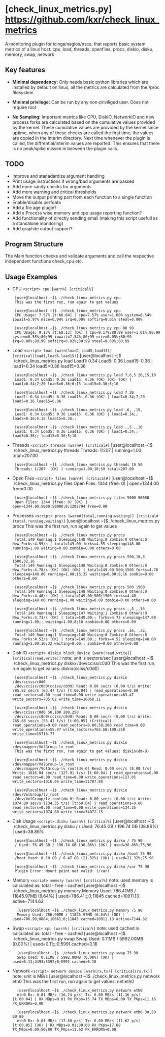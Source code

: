 # [check_linux_metrics.py] https://github.com/kxr/check_linux_metrics
A monitoring plugin for icinga/nagios/nsca, that reports basic system metrics of a linux host: cpu, load, threads, openfiles, procs, diskio, disku, memory, swap, network

## Key features

 - **Minimal dependency:** Only needs basic python libraries which are installed by default on linux, all the metrics are calculated from the /proc filesystem

 - **Minimal privilege:**  Can be run by any non-priviliged user. Does not require root

 - **No Sampling:** Important metrics like CPU, DiskIO, NetworkIO and new process forks are calculated based on the cumulative values provided by the kernel. These cumulative values are provided by the kernel since uptime, when any of these checks are called the first time, the values are copied in the interim directory. Next time whenever the plugin is called, the diffrential/interim values are reported. This ensures that there is no peak/spike missed in between the plugin calls.

## TODO
 - Improve and stanadardize argument handling
 - Print usage instructions if wrong/bad arguments are passed
 - Add more sanity checks for arguments
 - Add more warning and critical thresholds
 - Move the output printing part from each function to a single function
 - Enable/disable perfdata
 - Add a file age plugin?
 - Add a Process wise memory and cpu usage reporting function?
 - Add functionality of directly sending email (making this script usefull as a standalone monitoring)
 - Add graphite output support?
 
## Program Structure

  The Main function checks and validate arguments and call the respective independent functions check_cpu etc.

## Usage Examples
 - CPU
`<script> cpu [warn%] [critical%]`

        [user@localhost ~]$ ./check_linux_metrics.py cpu
        This was the first run, run again to get values

        [user@localhost ~]$ ./check_linux_metrics.py cpu
        CPU Usage: 7.57% [t:60.04] | cpu=7.57% user=1.00% system=0.54% iowait=5.97% nice=0.04% irq=0.00% softirq=0.01% steal=0.00%

        [user@localhost ~]$ ./check_linux_metrics.py cpu 80 99
        CPU Usage: 9.17% [t:60.13] (OK) | cpu=9.17%;80;99 user=1.01%;80;99 system=0.55%;80;99 iowait=7.54%;80;99 nice=0.05%;80;99 irq=0.00%;80;99 softirq=0.02%;80;99 steal=0.00%;80;99

 - Load
     `<script> load [warn(load1,load5,load15)] [critical(load1,load5,load15)]`
        [user@localhost ~]$ ./check_linux_metrics.py load
        Load1: 0.34 Load5: 0.36 Load15: 0.36 | load1=0.34 load5=0.36 load15=0.36

        [user@localhost ~]$ ./check_linux_metrics.py load 7,6,5 20,15,10
        Load1: 0.34 Load5: 0.36 Load15: 0.36 (OK) (OK) (OK) | load1=0.34;7;20 load5=0.36;6;15 load15=0.36;5;10

        [user@localhost ~]$ ./check_linux_metrics.py load 7 20
        Load1: 0.34 Load5: 0.36 Load15: 0.36 (OK) | load1=0.34;7;20 load5=0.36 load15=0.36

        [user@localhost ~]$ ./check_linux_metrics.py load ,6, ,15,
        Load1: 0.34 Load5: 0.36 Load15: 0.36 (OK) | load1=0.34;; load5=0.36;6;15 load15=0.36;;

        [user@localhost ~]$ ./check_linux_metrics.py load ,,5 ,,10
        Load1: 0.34 Load5: 0.36 Load15: 0.36 (OK) | load1=0.34;; load5=0.36;; load15=0.36;5;10

 - Threads
     `<script> threads [warn#] [critical#]`
        [user@localhost ~]$ ./check_linux_metrics.py threads
        Threads: 1/207  | running=1.00 total=207.00

        [user@localhost ~]$ ./check_linux_metrics.py threads 10 50
        Threads: 1/207  (OK) | running=1.00;10;50 total=207.00

 - Open Files
     `<script> files [warn#] [critical#]`
        [user@localhost ~]$ ./check_linux_metrics.py files
        Open Files: 1344 (free: 0) | open=1344.00 free=0.00

        [user@localhost ~]$ ./check_linux_metrics.py files 5000 50000
        Open Files: 1344 (free: 0) (OK) | open=1344.00;5000;50000;0;1202794 free=0.00

 - Processes
     `<script> procs [warn#(total,running,waiting)] [critical#(total,running,waiting)]`
        [user@localhost ~]$ ./check_linux_metrics.py procs
        This was the first run, run again to get values

        [user@localhost ~]$ ./check_linux_metrics.py procs
        Total:149 Running:1 Sleeping:148 Waiting:0 Zombie:0 Others:0 New_Forks:4.55/s | total=149.00 forks=4.55 sleeping=148.00 running=1.00 waiting=0.00 zombie=0.00 others=0.00

        [user@localhost ~]$ ./check_linux_metrics.py procs 500,16,8 1500,32,16
        Total:149 Running:1 Sleeping:148 Waiting:0 Zombie:0 Others:0 New_Forks:4.78/s (OK) (OK) (OK) | total=149.00;500;1500 forks=4.78 sleeping=148.00 running=1.00;16;32 waiting=0.00;8;16 zombie=0.00 others=0.00

        [user@localhost ~]$ ./check_linux_metrics.py procs 500 1500
        Total:149 Running:1 Sleeping:148 Waiting:0 Zombie:0 Others:0 New_Forks:4.40/s (OK) | total=149.00;500;1500 forks=4.40 sleeping=148.00 running=1.00 waiting=0.00 zombie=0.00 others=0.00

        [user@localhost ~]$ ./check_linux_metrics.py procs ,,8 ,,16
        Total:149 Running:1 Sleeping:147 Waiting:1 Zombie:0 Others:0 New_Forks:4.73/s (OK) | total=149.00;; forks=4.73 sleeping=147.00 running=1.00;; waiting=1.00;8;16 zombie=0.00 others=0.00

        [user@localhost ~]$ ./check_linux_metrics.py procs ,16, ,32,
        Total:149 Running:1 Sleeping:148 Waiting:0 Zombie:0 Others:0 New_Forks:4.52/s (OK) | total=149.00;; forks=4.52 sleeping=148.00 running=1.00;16;32 waiting=0.00;; zombie=0.00 others=0.00

 - Disk IO
     `<script> diskio block_device [warn(read,write)] [critical(read,write)]`
     note: unit is sectors/sec
        [user@localhost ~]$ ./check_linux_metrics.py diskio /dev/cciss/c0d0
        This was the first run, run again to get values: diskio(cciss/c0d0)

        [user@localhost ~]$ ./check_linux_metrics.py diskio /dev/cciss/c0d0
        /dev/cciss/c0d0(cciss/c0d0) Read: 0.00 sec/s (0.00 t/s) Write: 785.82 sec/s (63.47 t/s) [t:60.04] | read_operations=0.00 read_sectors=0.00 read_time=0.00 write_operations=63.47 write_sectors=785.82 write_time=18868.11

        [user@localhost ~]$ ./check_linux_metrics.py diskio /dev/cciss/c0d0 50,100 200,250
        /dev/cciss/c0d0(cciss/c0d0) Read: 0.00 sec/s (0.00 t/s) Write: 765.68 sec/s (55.47 t/s) [t:60.05] (Critical) | read_operations=0.00 read_sectors=0.00;50;200 read_time=0.00 write_operations=55.47 write_sectors=765.68;100;250 write_time=15716.77

        [user@localhost ~]$ ./check_linux_metrics.py diskio /dev/mapper/VolGroup-lv_root
        This was the first run, run again to get values: diskio(dm-0)

        [user@localhost ~]$ ./check_linux_metrics.py diskio /dev/mapper/VolGroup-lv_root
        /dev/mapper/VolGroup-lv_root(dm-0) Read: 0.00 sec/s (0.00 t/s) Write: 1016.04 sec/s (127.01 t/s) [t:60.04] | read_operations=0.00 read_sectors=0.00 read_time=0.00 write_operations=127.01 write_sectors=1016.04 write_time=31707.88

        [user@localhost ~]$ ./check_linux_metrics.py diskio /dev/VolGroup/lv_root
        /dev/VolGroup/lv_root(dm-0) Read: 0.00 sec/s (0.00 t/s) Write: 1074.80 sec/s (134.35 t/s) [t:60.04] | read_operations=0.00 read_sectors=0.00 read_time=0.00 write_operations=134.35 write_sectors=1074.80 write_time=34072.15

 - Disk Usage
     `<script> disku [warn%] [critical%]`
        [user@localhost ~]$ ./check_linux_metrics.py disku /
        / Used: 76.45 GB / 196.74 GB (38.86%) | used=38.86%

        [user@localhost ~]$ ./check_linux_metrics.py disku / 75 90
        / Used: 76.45 GB / 196.74 GB (38.86%) (OK) | used=38.86%;75;90

        [user@localhost ~]$ ./check_linux_metrics.py disku /boot 75 90
        /boot Used: 0.10 GB / 0.47 GB (21.32%) (OK) | used=21.32%;75;90

        [user@localhost ~]$ ./check_linux_metrics.py disku /var 75 90
        Plugin Error: Mount point not valid: (/var)

- Memory
     `<script> memory [warn%] [critical%]`
     note: used memory is calculated as: total - free - cached
        [user@localhost ~]$ ./check_linux_metrics.py memory
        Memory Used: 786.41MB / 11845.97MB (6.64%) | used=786.41;;;0;11845 cached=10911.13 active=7144.62

        [user@localhost ~]$ ./check_linux_metrics.py memory 75 90
        Memory Used: 786.90MB / 11845.97MB (6.64%) (OK) | used=786.90;8884;10661;0;11845 cached=10911.13 active=7144.82

- Swap
     `<script> cpu [warn%] [critical%]`
     note: used cached is calculated as: total - free - cached
        [user@localhost ~]$ ./check_linux_metrics.py swap
        Swap Used: 0.11MB / 5992.00MB (0.00%) | used=0.11;;;0;5991 cached=0.18

        [user@localhost ~]$ ./check_linux_metrics.py swap 75 90
        Swap Used: 0.11MB / 5992.00MB (0.00%) (OK) | used=0.11;4493;5392;0;5991 cached=0.18

- Network
     `<script> network device [warn(rx,tx)] [critical(rx,tx)]`
     note: unit is MB/s
        [user@localhost ~]$ ./check_linux_metrics.py network eth0
        This was the first run, run again to get values: net:eth0

        [user@localhost ~]$ ./check_linux_metrics.py network eth0
        eth0 Rx: 0.01 MB/s (16.74 p/s) Tx: 0.00 MB/s (11.16 p/s) [t:60.04] | RX_MBps=0.01 RX_PKps=16.74 TX_MBps=0.00 TX_PKps=11.16 PK_ERRORS=0.00

        [user@localhost ~]$ ./check_linux_metrics.py network eth0 30,50 60,80
        eth0 Rx: 0.01 MB/s (17.80 p/s) Tx: 0.00 MB/s (11.62 p/s) [t:60.05] (OK) | RX_MBps=0.01;30;60 RX_PKps=17.80 TX_MBps=0.00;50;80 TX_PKps=11.62 PK_ERRORS=0.00
